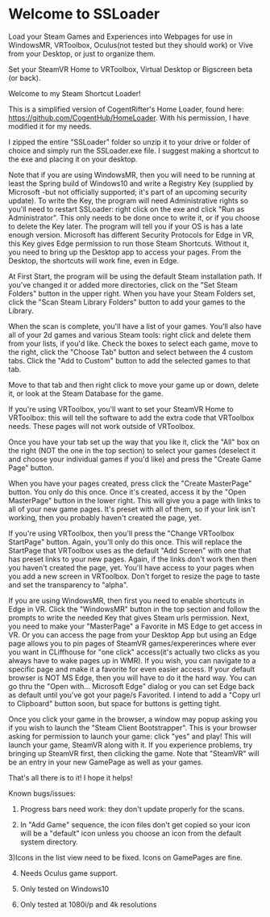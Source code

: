 # Welcome to SSLoader
Load your Steam Games and Experiences into Webpages for use in WindowsMR, VRToolbox, Oculus(not tested but they should work) or Vive from your Desktop,  or just to organize them. 

Set your SteamVR Home to VRToolbox, Virtual Desktop or Bigscreen beta (or back).




Welcome to my Steam Shortcut Loader!



This is a simplified version of CogentRifter's Home Loader, found here:  https://github.com/CogentHub/HomeLoader.   With his permission, I have modified it for my needs.

I zipped the entire "SSLoader" folder so unzip it to your drive or folder of choice and simply run the SSLoader.exe file.  I suggest making a shortcut to the exe and placing it on your desktop.

Note that if you are using WindowsMR, then you will need to be running at least the Spring build of Windows10 and write a Registry Key (supplied by Microsoft -but not officially supported; it's part of an upcoming security update).  To write the Key, the program will need Administrative rights so you'll need to restart SSLoader: right click on the exe and click "Run as Administrator".  This only needs to be done once to write it, or if you choose to delete the Key later.  The program will tell you if your OS is has a late enough version.  Microsoft has different Security Protocols for Edge in VR, this Key gives Edge permission to run those Steam Shortcuts.  Without it, you need to bring up the Desktop app to access your pages.  From the Desktop, the shortcuts will work fine, even in Edge.

At First Start, the program will be using the default Steam installation path.  If you've changed it or added more directories, click on the "Set Steam Folders" button in the upper right.   When you have your Steam Folders set, click the "Scan Steam Library Folders" button to add your games to the Library.

When the scan is complete, you'll have a list of your games.  You'll also have all of your 2d games and various Steam tools: right click and delete them from your lists, if you'd like.  Check the boxes to select each game,  move to the right, click the "Choose Tab" button and select between the 4 custom tabs.  Click the "Add to Custom" button to add the selected games to that tab.

Move to that tab and then right click to move your game up or down, delete it, or look at the Steam Database for the game.


If you're using VRToolbox, you'll want to set your SteamVR Home to VRToolbox:  this will tell the software to add the extra code that VRToolbox needs.  These pages will not work outside of VRToolbox.

Once you have your tab set up the way that you like it, click the "All" box on the right (NOT the one in the top section) to select your games (deselect it and choose your individual games if you'd like) and press the "Create Game Page" button.


When you have your pages created, press click the "Create MasterPage" button. You only do this once.  Once it's created, access it by the "Open MasterPage" button in the lower right.  This will give you a page with links to all of your new game pages. It's preset with all of them, so if your link isn't working, then you probably haven't created the page, yet.

If you're using VRToolbox, then you'll press the "Change VRToolbox StartPage" button.  Again, you'll only do this once.  This will replace the StartPage that VRToolbox uses as the default "Add Screen" with one that has preset links to your new pages.  Again, if the links don't work then then you haven't created the page, yet.  You'll have access to your pages when you add a new screen in VRToolbox.  Don't forget to resize the page to taste and set the transparency to "alpha".

If you are using WindowsMR, then first you need to enable shortcuts in Edge in VR.  Click the "WindowsMR" button in the top section and follow the prompts to write the needed Key that gives Steam urls permission.  Next, you need to make your "MasterPage" a Favorite in MS Edge to get access in VR.  Or you can access the page from your Desktop App but using an Edge page allows you to pin pages of SteamVR games/expererinces where ever you want in CLiffhouse for "one click" access(it's actually two clicks as you always have to wake pages up in WMR).  If you wish, you can navigate to a specific page and make it a favorite for even easier access.  If your default browser is NOT MS Edge, then you will have to do it the hard way.  You can go thru the "Open with... Microsoft Edge" dialog or you can set Edge back as default until you've got your page/s Favorited. I intend to add a "Copy url to Clipboard" button soon, but space for buttons is getting tight.


Once you click your game in the browser, a window may popup asking you if  you wish to launch the "Steam Client Bootstrapper".  This is your browser asking for permission to launch your game: click "yes" and play!  This will launch your game, SteamVR along with it.  If you experience problems, try bringing up SteamVR first, then clicking the game.  Note that "SteamVR" will be an entry in your new GamePage as well as your games.

That's all there is to it!  I hope it helps!


Known bugs/issues:
1) Progress bars need work: they don't update properly for the scans.

2) In "Add Game" sequence, the icon files don't get copied so your icon will be a "default" icon unless you choose an icon from the default system directory.

3)Icons in the list view need to be fixed. Icons on GamePages are fine.

4) Needs Oculus game support.

5) Only tested on Windows10

6) Only tested at 1080i/p and 4k resolutions
